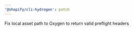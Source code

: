 ```yaml
---
'@shopify/cli-hydrogen': patch
---
```


Fix local asset path to Oxygen to return valid preflight headers
